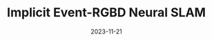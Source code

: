 ---
title: "Implicit Event-RGBD Neural SLAM"
collection: publications
permalink: /publication/2024-enslam
date: 2023-11-21
venue: "Arxiv"
authors: "<b>Delin Qu$^*$</b>, <b>Chi Yan$^{*}$</b>, Dong Wang, Jie Yin, Dan Xu, Bin Zhao, Xuelong Li"
url: 
project: # https://delinqu.github.io/
bibtex: files/2024_enslam.txt
arxiv: https://arxiv.org/abs/2311.11013
openpdf: https://arxiv.org/pdf/2311.11013.pdf
supp: 
teaser: images/2024_enslam.png
videoresults: 
videotalk: 
poster: 
code: # https://github.com/DelinQu/
---